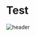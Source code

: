 # Test
![header](https://capsule-render.vercel.app/api?type=soft&color=859f92&height=200&section=footer&text=Yejin%20Han&fontSize=60&animation=fadeIn&fontColor=000000&stroke=ffffff&strokeWidth=3&reversal=true)

